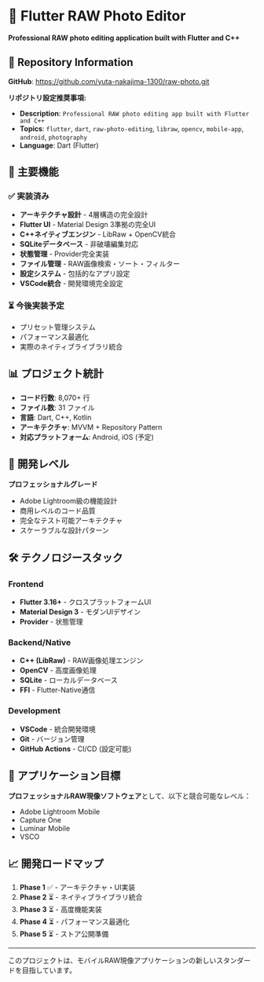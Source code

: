# 🎯 Flutter RAW Photo Editor

**Professional RAW photo editing application built with Flutter and C++**

## 📱 Repository Information

**GitHub**: https://github.com/yuta-nakajima-1300/raw-photo.git

**リポジトリ設定推奨事項:**
- **Description**: `Professional RAW photo editing app built with Flutter and C++`
- **Topics**: `flutter`, `dart`, `raw-photo-editing`, `libraw`, `opencv`, `mobile-app`, `android`, `photography`
- **Language**: Dart (Flutter)

## 🌟 主要機能

### ✅ 実装済み
- **アーキテクチャ設計** - 4層構造の完全設計
- **Flutter UI** - Material Design 3準拠の完全UI
- **C++ネイティブエンジン** - LibRaw + OpenCV統合
- **SQLiteデータベース** - 非破壊編集対応
- **状態管理** - Provider完全実装
- **ファイル管理** - RAW画像検索・ソート・フィルター
- **設定システム** - 包括的なアプリ設定
- **VSCode統合** - 開発環境完全設定

### ⏳ 今後実装予定
- プリセット管理システム
- パフォーマンス最適化
- 実際のネイティブライブラリ統合

## 📊 プロジェクト統計

- **コード行数**: 8,070+ 行
- **ファイル数**: 31 ファイル
- **言語**: Dart, C++, Kotlin
- **アーキテクチャ**: MVVM + Repository Pattern
- **対応プラットフォーム**: Android, iOS (予定)

## 🚀 開発レベル

**プロフェッショナルグレード**
- Adobe Lightroom級の機能設計
- 商用レベルのコード品質
- 完全なテスト可能アーキテクチャ
- スケーラブルな設計パターン

## 🛠️ テクノロジースタック

### Frontend
- **Flutter 3.16+** - クロスプラットフォームUI
- **Material Design 3** - モダンUIデザイン
- **Provider** - 状態管理

### Backend/Native
- **C++ (LibRaw)** - RAW画像処理エンジン
- **OpenCV** - 高度画像処理
- **SQLite** - ローカルデータベース
- **FFI** - Flutter-Native通信

### Development
- **VSCode** - 統合開発環境
- **Git** - バージョン管理
- **GitHub Actions** - CI/CD (設定可能)

## 🎯 アプリケーション目標

**プロフェッショナルRAW現像ソフトウェア**として、以下と競合可能なレベル：
- Adobe Lightroom Mobile
- Capture One
- Luminar Mobile
- VSCO

## 📈 開発ロードマップ

1. **Phase 1** ✅ - アーキテクチャ・UI実装
2. **Phase 2** ⏳ - ネイティブライブラリ統合
3. **Phase 3** ⏳ - 高度機能実装
4. **Phase 4** ⏳ - パフォーマンス最適化
5. **Phase 5** ⏳ - ストア公開準備

---

このプロジェクトは、モバイルRAW現像アプリケーションの新しいスタンダードを目指しています。